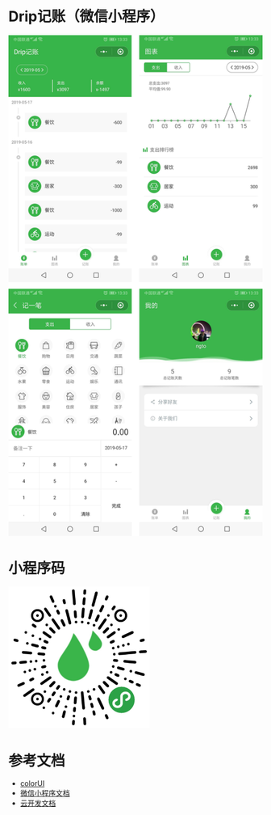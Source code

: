 # Drip记账（微信小程序）

![text](/images/123.jpg "Optional title")

# 小程序码

<img src="/images/code.jpg" width="280px">

# 参考文档
- [colorUI](https://www.color-ui.com)
- [微信小程序文档](https://developers.weixin.qq.com/miniprogram/dev)
- [云开发文档](https://developers.weixin.qq.com/miniprogram/dev/wxcloud/basis/getting-started.html)

